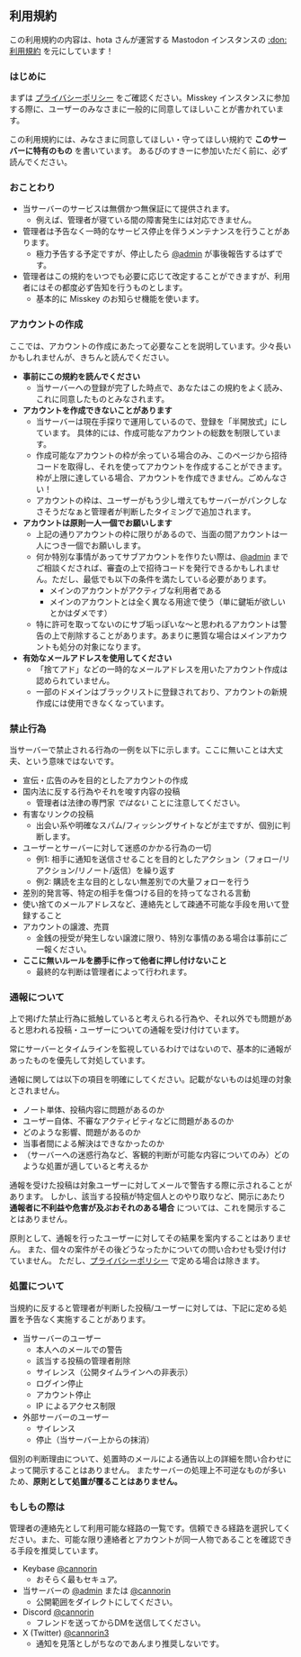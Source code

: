 ## 利用規約

<aside class="text-xs text-muted-foreground">
  この利用規約の内容は、hota さんが運営する Mastodon インスタンスの <a href="https://wiki.maud.io/ja/mastodon/about" target="_blank">:don: 利用規約</a> を元にしています！
</aside>

### はじめに

まずは [プライバシーポリシー](/arubinosky/policy) をご確認ください。Misskey インスタンスに参加する際に、ユーザーのみなさまに一般的に同意してほしいことが書かれています。

この利用規約には、みなさまに同意してほしい・守ってほしい規約で **このサーバーに特有のもの** を書いています。
あるびのすきーに参加いただく前に、必ず読んでください。

### おことわり

* 当サーバーのサービスは無償かつ無保証にて提供されます。
    - 例えば、管理者が寝ている間の障害発生には対応できません。
* 管理者は予告なく一時的なサービス停止を伴うメンテナンスを行うことがあります。
    - 極力予告する予定ですが、停止したら <a href="https://misskey.cannorin.net/@admin" target="_blank">@admin</a> が事後報告するはずです。
* 管理者はこの規約をいつでも必要に応じて改定することができますが、利用者にはその都度必ず告知を行うものとします。
    - 基本的に Misskey のお知らせ機能を使います。

### アカウントの作成

ここでは、アカウントの作成にあたって必要なことを説明しています。少々長いかもしれませんが、きちんと読んでください。

* **事前にこの規約を読んでください**
    - 当サーバーへの登録が完了した時点で、あなたはこの規約をよく読み、これに同意したものとみなされます。
* **アカウントを作成できないことがあります**
    - 当サーバーは現在手探りで運用しているので、登録を「半開放式」にしています。
      具体的には、作成可能なアカウントの総数を制限しています。
    - 作成可能なアカウントの枠が余っている場合のみ、このページから招待コードを取得し、それを使ってアカウントを作成することができます。
      枠が上限に達している場合、アカウントを作成できません。ごめんなさい！
    - アカウントの枠は、ユーザーがもう少し増えてもサーバーがパンクしなさそうだなぁと管理者が判断したタイミングで追加されます。
* **アカウントは原則一人一個でお願いします**
    - 上記の通りアカウントの枠に限りがあるので、当面の間アカウントは一人につき一個でお願いします。
    - 何か特別な事情があってサブアカウントを作りたい際は、<a href="https://misskey.cannorin.net/@admin" target="_blank">@admin</a> までご相談くだされば、審査の上で招待コードを発行できるかもしれません。ただし、最低でも以下の条件を満たしている必要があります。
        - メインのアカウントがアクティブな利用者である
        - メインのアカウントとは全く異なる用途で使う（単に鍵垢が欲しいとかはダメです）
    - 特に許可を取ってないのにサブ垢っぽいな～と思われるアカウントは警告の上で削除することがあります。あまりに悪質な場合はメインアカウントも処分の対象になります。
* **有効なメールアドレスを使用してください**
    - 「捨てアド」などの一時的なメールアドレスを用いたアカウント作成は認められていません。
    - 一部のドメインはブラックリストに登録されており、アカウントの新規作成には使用できなくなっています。

### 禁止行為

当サーバーで禁止される行為の一例を以下に示します。ここに無いことは大丈夫、という意味ではないです。

* 宣伝・広告のみを目的としたアカウントの作成
* 国内法に反する行為やそれを唆す内容の投稿
    - 管理者は法律の専門家 *ではない* ことに注意してください。
* 有害なリンクの投稿
    - 出会い系や明確なスパム/フィッシングサイトなどが主ですが、個別に判断します。
* ユーザーとサーバーに対して迷惑のかかる行為の一切
    - 例1: 相手に通知を送信させることを目的としたアクション（フォロー/リアクション/リノート/返信）を繰り返す
    - 例2: 購読を主な目的としない無差別での大量フォローを行う
* 差別的発言等、特定の相手を傷つける目的を持ってなされる言動
* 使い捨てのメールアドレスなど、連絡先として疎通不可能な手段を用いて登録すること
* アカウントの譲渡、売買
    - 金銭の授受が発生しない譲渡に限り、特別な事情のある場合は事前にご一報ください。
* **ここに無いルールを勝手に作って他者に押し付けないこと**
    - 最終的な判断は管理者によって行われます。

### 通報について

上で掲げた禁止行為に抵触していると考えられる行為や、それ以外でも問題があると思われる投稿・ユーザーについての通報を受け付けています。

常にサーバーとタイムラインを監視しているわけではないので、基本的に通報があったものを優先して対処しています。

通報に関しては以下の項目を明確にしてください。記載がないものは処理の対象とされません。
- ノート単体、投稿内容に問題があるのか
- ユーザー自体、不審なアクティビティなどに問題があるのか
- どのような影響、問題があるのか
- 当事者間による解決はできなかったのか
- （サーバーへの迷惑行為など、客観的判断が可能な内容についてのみ）どのような処置が適していると考えるか

通報を受けた投稿は対象ユーザーに対してメールで警告する際に示されることがあります。
しかし、該当する投稿が特定個人とのやり取りなど、開示にあたり **通報者に不利益や危害が及ぶおそれのある場合** については、これを開示することはありません。

原則として、通報を行ったユーザーに対してその結果を案内することはありません。
また、個々の案件がその後どうなったかについての問い合わせも受け付けていません。
ただし、[プライバシーポリシー](/arubinosky/policy) で定める場合は除きます。

### 処置について

当規約に反すると管理者が判断した投稿/ユーザーに対しては、下記に定める処置を予告なく実施することがあります。

* 当サーバーのユーザー
  - 本人へのメールでの警告
  - 該当する投稿の管理者削除
  - サイレンス（公開タイムラインへの非表示）
  - ログイン停止
  - アカウント停止
  - IP によるアクセス制限
* 外部サーバーのユーザー
  - サイレンス
  - 停止（当サーバー上からの抹消）

個別の判断理由について、処置時のメールによる通告以上の詳細を問い合わせによって開示することはありません。
またサーバーの処理上不可逆なものが多いため、**原則として処置が覆ることはありません。**

<!--
### Bot アカウントについて

当サーバーでは原則として禁止はしていませんが、以下に示す追加の Bot 運用ルールに従う必要があります。

#### Botの定義

*  プログラムなどの手段により当サーバーの提供するAPIを利用し、自動化された操作を行うものを以下 **Botプログラム** と呼称します。
*  Botプログラムを用いた操作を主とするアカウントを以下 **Botアカウント** と呼称します。
*  Botプログラムには、Twitterなど他のSNS/マイクロブログにおける特定のユーザーによる投稿本文を当サーバー上のアカウントを用いて逐一 **再投稿（ミラー/擬似的な同時投稿）する** ものを含みます。

#### 運用ルール

* このページで定めている他のルールについても守ること
* プロフィールの「高度な設定」から「Bot として設定」のチェックを入れること
* タイムラインへの投稿は、原則として **1日に100ノート以下** とすること
  - ユーザーからのメンションへの返信は対象外です
* **Botアカウントと交流する意思がないユーザーの通知欄を汚さないこと**
  - Botアカウントが他のユーザーをフォローしてよいのは、以下の場合に限ります:
    - ユーザーが先にBotアカウントをフォローした場合
  - Botアカウントが他のユーザーをメンションしたり、投稿にリアクションや返信をしてよいのは、以下の場合のいずれかに限ります:
    - ユーザーがBotアカウントをフォローしている場合
    - ユーザーがBotアカウントをメンションした場合
    - ユーザーがBotアカウントの投稿に返信した場合
  - ユーザーが `#nobot` などの形でBotからのオプトアウトを表明している場合は、**いずれの行為も禁止です**

再三の注意・警告を経ても、このルールに従って頂けない/連絡がつかない場合、当該Botアカウントのサイレンスまたはログイン停止処理を行うことがあります。
--->

### もしもの際は

管理者の連絡先として利用可能な経路の一覧です。信頼できる経路を選択してください。また、可能な限り連絡者とアカウントが同一人物であることを確認できる手段を推奨しています。

- Keybase <a href="https://keybase.io/cannorin" target="_blank">@cannorin</a>
    - おそらく最もセキュア。
- 当サーバーの <a href="https://misskey.cannorin.net/@admin" target="_blank">@admin</a> または <a href="https://misskey.cannorin.net/@cannorin" target="_blank">@cannorin</a>
    - 公開範囲をダイレクトにしてください。
- Discord <a href="https://discord.com/users/497190979216867329" target="_blank">@cannorin</a>
    - フレンドを送ってからDMを送信してください。
- X (Twitter) <a href="https://x.com/cannorin3" target="_blank">@cannorin3</a>
    - 通知を見落としがちなのであんまり推奨しないです。
